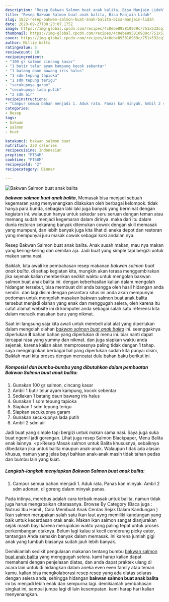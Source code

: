 ```yaml
---
description: "Resep Bakwan Salmon buat anak balita, Bisa Manjain Lidah"
title: "Resep Bakwan Salmon buat anak balita, Bisa Manjain Lidah"
slug: 1832-resep-bakwan-salmon-buat-anak-balita-bisa-manjain-lidah
date: 2020-09-27T08:23:07.175Z
image: https://img-global.cpcdn.com/recipes/4c0ebe895810939c/751x532cq70/bakwan-salmon-buat-anak-balita-foto-resep-utama.jpg
thumbnail: https://img-global.cpcdn.com/recipes/4c0ebe895810939c/751x532cq70/bakwan-salmon-buat-anak-balita-foto-resep-utama.jpg
cover: https://img-global.cpcdn.com/recipes/4c0ebe895810939c/751x532cq70/bakwan-salmon-buat-anak-balita-foto-resep-utama.jpg
author: Millie Watts
ratingvalue: 5
reviewcount: 10
recipeingredient:
- "100 gr salmon cincang kasar"
- "1 butir telur ayam kampung kocok sebentar"
- "1 batang daun bawang iris halus"
- "1 sdm tepung tapioka"
- "1 sdm tepung terigu"
- "secukupnya garam"
- "secukupnya lada putih"
- "2 sdm air"
recipeinstructions:
- "Campur semua bahan menjadi 1. Aduk rata. Panas kan minyak. Ambil 2 sdm adonan, di goreng dalam minyak panas."
categories:
- Resep
tags:
- bakwan
- salmon
- buat

katakunci: bakwan salmon buat 
nutrition: 220 calories
recipecuisine: Indonesian
preptime: "PT34M"
cooktime: "PT58M"
recipeyield: "2"
recipecategory: Dinner

---
```



![Bakwan Salmon buat anak balita](https://img-global.cpcdn.com/recipes/4c0ebe895810939c/751x532cq70/bakwan-salmon-buat-anak-balita-foto-resep-utama.jpg)

<b><i>bakwan salmon buat anak balita</i></b>, Memasak bisa menjadi sebuah kegemaran yang menyenangkan dilakukan oleh berbagai kelompok. tidak hanya para bunda, sebagian laki laki juga banyak yang berminat dengan kegiatan ini. walaupun hanya untuk sekedar seru seruan dengan teman atau memang sudah menjadi kegemaran dalam dirinya. maka dari itu dalam dunia restoran sekarang banyak ditemukan cowok dengan skill memasak yang mumpuni, dan lebih banyak juga kita lihat di aneka depot dan restoran yang mempunyai juru masak cowok sebagai koki andalan nya.

Resep Bakwan Salmon buat anak balita. Anak susah makan, mau nya makan yang kering-kering dan cemilan aja. Jadi buat yang simple tapi bergizi untuk makan sama nasi.

Baiklah, kita awali ke pembahasan resep makanan <i>bakwan salmon buat anak balita</i>. di setiap kegiatan kita, mungkin akan terasa menggembirakan jika sejenak kalian memberikan sedikit waktu untuk mengolah bakwan salmon buat anak balita ini. dengan keberhasilan kalian dalam mengolah hidangan tersebut, bisa membuat diri anda bangga oleh hasil hidangan anda sendiri. dan lagi disini dengan perantara situs ini anda akan mempunyai pedoman untuk mengolah masakan <u>bakwan salmon buat anak balita</u> tersebut menjadi olahan yang enak dan menggugah selera, oleh karena itu catat alamat website ini di komputer anda sebagai salah satu referensi kita dalam meracik masakan baru yang nikmat.


Saat ini langsung saja kita awali untuk membeli alat alat yang diperlukan dalam mengolah olahan <u><i>bakwan salmon buat anak balita</i></u> ini. seenggaknya diperlukan <b>8</b> bahan bahan yang diperlukan di menu ini. biar nanti dapat tercapai rasa yang yummy dan nikmat. dan juga siapkan waktu anda sejenak, karena kalian akan memprosesnya paling tidak dengan <b>1</b> tahap. saya menginginkan berbagai hal yang diperlukan sudah kita punyai disini, Baiklah mari kita proses dengan mencatat dulu bahan baku berikut ini.

<!--inarticleads1-->

##### Komposisi dan bumbu-bumbu yang dibutuhkan dalam pembuatan Bakwan Salmon buat anak balita:

1. Gunakan 100 gr salmon, cincang kasar
1. Ambil 1 butir telur ayam kampung, kocok sebentar
1. Sediakan 1 batang daun bawang iris halus
1. Gunakan 1 sdm tepung tapioka
1. Siapkan 1 sdm tepung terigu
1. Siapkan secukupnya garam
1. Gunakan secukupnya lada putih
1. Ambil 2 sdm air


Jadi buat yang simple tapi bergizi untuk makan sama nasi. Saya juga suka buat ngemil jadi gorengan. Lihat juga resep Salmon Blackpaper, Menu Balita enak lainnya. &lt;p&gt;Resep Masak salmon untuk Balita khususnya, sebaiknya dibedakan jika untuk balita maupun anak-anak. Walaupun tidak ada alasan khusus, namun yang jelas bayi bahkan anak-anak masih tidak tahan pedas dan bumbu lain yang kuat. 

<!--inarticleads2-->

##### Langkah-langkah menyiapkan Bakwan Salmon buat anak balita:

1. Campur semua bahan menjadi 1. Aduk rata. Panas kan minyak. Ambil 2 sdm adonan, di goreng dalam minyak panas.


Pada intinya, merebus adalah cara terbaik masak untuk balita, namun tidak juga harus mengabaikan citarasanya. Browse By Category (Baca juga : Nutrusi Ibu Hamil , Cara Membuat Anak Cerdas Sejak Dalam Kandungan ) Ikan salmon merupakan salah satu ikan laut ayng memiliki kandungan yang baik untuk kecerdasan otak anak. Makan ikan salmon sangat dianjurakan sejak masih bayi karena merupakan waktu yang paling tepat untuk proses perkembangan otaknya. Belum lagi kalau si kecil cenderung picky eater, tantangan Anda semakin banyak dalam memasak. Ini karena jumlah gigi anak yang tumbuh biasanya sudah jauh lebih banyak. 

Demikianlah sedikit pengulasan makanan tentang bumbu <u>bakwan salmon buat anak balita</u> yang menggugah selera. kami harap kalian dapat memahami dengan penjelasan diatas, dan anda dapat praktek ulang di acara lain untuk di hidangkan dalam aneka even even family atau teman kamu. kalian bisa mengkolaborasi resep resep yang ada diatas selaras dengan selera anda, sehingga hidangan <b>bakwan salmon buat anak balita</b> ini bs menjadi lebih enak dan sempurna lagi. demikianlah pembahasan singkat ini, sampai jumpa lagi di lain kesempatan. kami harap hari kalian menyenangkan.
